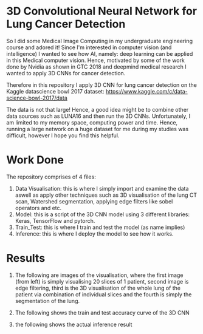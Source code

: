 # 3D Convolutional Neural Network for Lung Cancer Detection

So I did some Medical Image Computing in my undergraduate engineering course and adored it! Since I'm interested in computer vision (and intelligence)
I wanted to see how AI, namely: deep learning can be applied in this Medical computer vision. Hence, motivated by some of the work done by
Nvidia as shown in GTC 2018 and deepmind medical research I wanted to apply 3D CNNs for cancer detection.

Therefore in this repository I apply 3D CNN for lung cancer detection on the Kaggle datascience bowl 2017 dataset: 
https://www.kaggle.com/c/data-science-bowl-2017/data

The data is not that large! Hence, a good idea might be to combine other data sources such as LUNA16 and then run the 3D CNNs. Unfortunately,
I am limited to my memory space, computing power and time. Hence, running a large network on a huge dataset for me during my studies was difficult, however I hope you find this helpful.

# Work Done

The repository comprises of 4 files:
1. Data Visualisation: this is where I simply import and examine the data aswell as apply other techniques such as 3D visualisation of the 
   lung CT scan, Watershed segmentation, applying edge filters like sobel operators and etc.
2. Model: this is a script of the 3D CNN model using 3 different libraries: Keras, TensorFlow and pytorch.
3. Train_Test: this is where I train and test the model (as name implies)
4. Inference: this is where I deploy the model to see how it works.

# Results

1. The following are images of the visualisation, where the first image (from left) is simply visualising 20 slices of 1 patient, second image
is edge filtering, third is the 3D visualisation of the whole lung of the patient via combination of individual slices and the fourth is simply
the segmentation of the lung.

2. The following shows the train and test accuracy curve of the 3D CNN

3. the following shows the actual inference result
